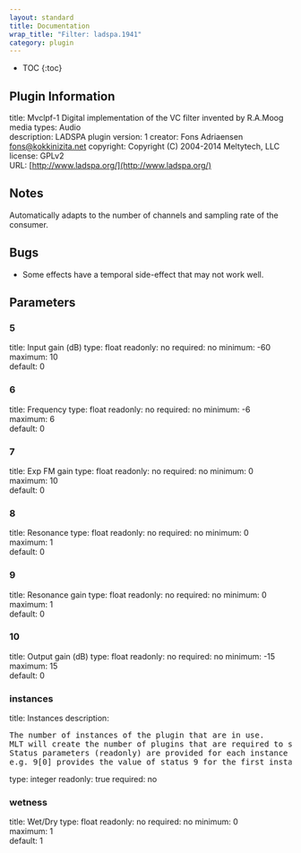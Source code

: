 ```yaml
---
layout: standard
title: Documentation
wrap_title: "Filter: ladspa.1941"
category: plugin
---
```

* TOC
{:toc}

## Plugin Information

title: Mvclpf-1   Digital implementation of the VC filter invented by R.A.Moog
media types:
Audio  
description: LADSPA plugin
version: 1
creator: Fons Adriaensen <fons@kokkinizita.net>
copyright: Copyright (C) 2004-2014 Meltytech, LLC  
license: GPLv2  
URL: [http://www.ladspa.org/](http://www.ladspa.org/)  

## Notes

Automatically adapts to the number of channels and sampling rate of the consumer.

## Bugs

* Some effects have a temporal side-effect that may not work well.


## Parameters

### 5

title: Input gain (dB)  type: float
readonly: no
required: no
minimum: -60  
maximum: 10  
default: 0  

### 6

title: Frequency  type: float
readonly: no
required: no
minimum: -6  
maximum: 6  
default: 0  

### 7

title: Exp FM gain  type: float
readonly: no
required: no
minimum: 0  
maximum: 10  
default: 0  

### 8

title: Resonance  type: float
readonly: no
required: no
minimum: 0  
maximum: 1  
default: 0  

### 9

title: Resonance gain  type: float
readonly: no
required: no
minimum: 0  
maximum: 1  
default: 0  

### 10

title: Output gain (dB)  type: float
readonly: no
required: no
minimum: -15  
maximum: 15  
default: 0  

### instances

title: Instances  description:
<pre>
The number of instances of the plugin that are in use.
MLT will create the number of plugins that are required to support the number of audio channels.
Status parameters (readonly) are provided for each instance and are accessed by specifying the instance number after the identifier (starting at zero).
e.g. 9[0] provides the value of status 9 for the first instance.
</pre>
type: integer
readonly: true
required: no

### wetness

title: Wet/Dry  type: float
readonly: no
required: no
minimum: 0  
maximum: 1  
default: 1  

